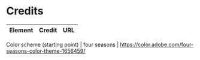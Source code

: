 # Credits

 Element | Credit | URL
---|---|---|

Color scheme (starting point) | four seasons | https://color.adobe.com/four-seasons-color-theme-1656459/